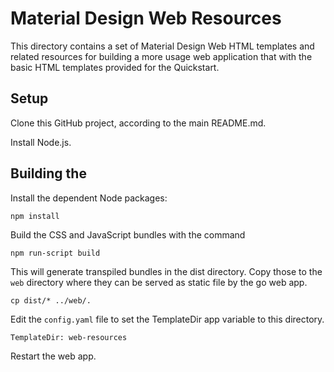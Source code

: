 # Material Design Web Resources

This directory contains a set of Material Design Web HTML templates and related
resources for building a more usage web application that with the basic
HTML templates provided for the Quickstart.

## Setup

Clone this GitHub project, according to the main README.md.

Install Node.js.

## Building the 

Install the dependent Node packages:

```shell
npm install
```


Build the CSS and JavaScript bundles with the command

```shell
npm run-script build
```

This will generate transpiled bundles in the dist directory. Copy those to the
`web` directory where they can be served as static file by the go web app.

```shell
cp dist/* ../web/.
```

Edit the `config.yaml` file to set the TemplateDir app variable to this 
directory.

```
TemplateDir: web-resources 
```

Restart the web app.